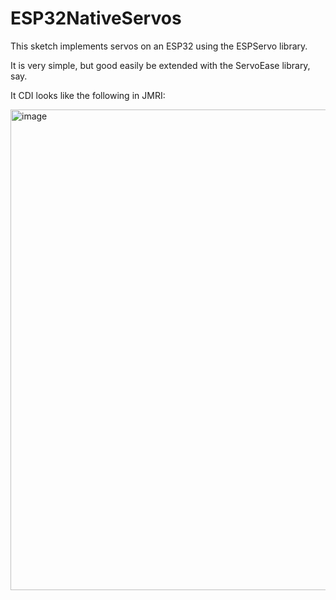 # ESP32NativeServos
This sketch implements servos on an ESP32 using the ESPServo library.  

It is very simple, but good easily be extended with the ServoEase library, say.

It CDI looks like the following in JMRI:

<img width="769" alt="image" src="https://github.com/user-attachments/assets/a3b039e2-af73-45dd-a14c-b1e8ed9097a7">
